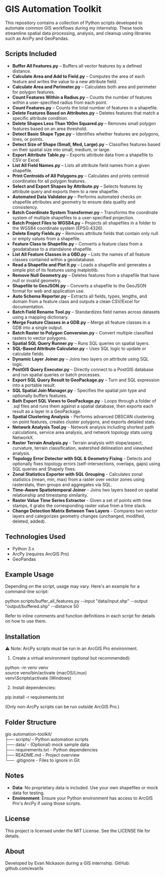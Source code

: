 # GIS Automation Toolkit

This repository contains a collection of Python scripts developed to automate common GIS workflows during my internship. These tools streamline spatial data processing, analysis, and cleanup using libraries such as ArcPy and GeoPandas.

## Scripts Included

- **Buffer All Features.py** – Buffers all vector features by a defined distance.
- **Calculate Area and Add to Field.py** – Computes the area of each feature and writes the value to a new attribute field.
- **Calculate Area and Perimeter.py** – Calculates both area and perimeter for polygon features.
- **Count Features Within a Radius.py** – Counts the number of features within a user-specified radius from each point.
- **Count Features.py** – Counts the total number of features in a shapefile.
- **Delete Features Based on Attributes.py** – Deletes features that match a specific attribute condition.
- **Delete Shapes Less Than 100m Squared.py** – Removes small polygon features based on an area threshold.
- **Detect Basic Shape Type.py** – Identifies whether features are polygons, lines, or points.
- **Detect Size of Shape (Small, Med, Large).py** – Classifies features based on their spatial size into small, medium, or large.
- **Export Attribute Table.py** – Exports attribute data from a shapefile to CSV or Excel.
- **List All Field Names.py** – Lists all attribute field names from a given shapefile.
- **Print Centroids of All Polygons.py** – Calculates and prints centroid coordinates for all polygon features.
- **Select and Export Shapes by Attribute.py** – Selects features by attribute query and exports them to a new shapefile.
- **Automated Data Validator.py** – Performs automated checks on shapefile attributes and geometry to ensure data quality and consistency.
- **Batch Coordinate System Transformer.py** – Transforms the coordinate system of multiple shapefiles to a user-specified projection.
- **Batch Project Files to WGS84.py** – Projects all shapefiles in a folder to the WGS84 coordinate system (EPSG:4326).
- **Delete Empty Fields.py** – Removes attribute fields that contain only null or empty values from a shapefile.
- **Feature Class to Shapefile.py** – Converts a feature class from a geodatabase to a standalone shapefile.
- **List All Feature Classes in a GBD.py** – Lists the names of all feature classes contained within a geodatabase.
- **Read a Shapefile and Plot It.py** – Loads a shapefile and generates a simple plot of its features using matplotlib.
- **Remove Null Geometry.py** – Deletes features from a shapefile that have null or invalid geometry.
- **Shapefile to GeoJSON.py** – Converts a shapefile to the GeoJSON format for web and application use.
- **Auto Schema Reporter.py** – Extracts all fields, types, lengths, and domain from a feature class and outputs a clean CSV/Excel for documentation.
- **Batch Field Rename Tool.py** – Standardizes field names across datasets using a mapping dictionary.
- **Merge Feature Classes in a GDB.py** – Merge all feature classes in a GDB into a single output.
- **Batch Raster to Polygon Conversion.py** – Convert multiple classified rasters to vector polygons.
- **Spatial SQL Query Runner.py** – Runs SQL queries on spatial layers.
- **SQL-Based Attribute Calculator.py** – Uses SQL logic to update or calculate fields.
- **Dynamic Layer Joiner.py** – Joins two layers on attribute using SQL logic.
- **PostGIS Query Executor.py** – Directly connect to a PostGIS database and run spatial queries or batch processes.
- **Export SQL Query Result to GeoPackage.py** – Turn and SQL expression into a portable result.
- **SQL Spatial Join Manager.py** - Specifies the spatial join type and optionally buffers features.
- **Bath Export SQL Views to GeoPackage.py** - Loops through a folder of .sql files and runs them against a spatial database, then exports each result as a layer in a GeoPackage.
- **Spatial Clustering Analysis** - Performs advanced DBSCAN clustering on point features, creates cluster polygons, and exports detailed stats.
- **Network Analysis Tool.py** - Network analysis including shortest path calculations, service area analysis, and network topology stats using NetworkX.
- **Raster Terrain Analysis.py** - Terrain analysis with slope/aspect, curvature, terrain classification, watershed delineation and viewshed analysis.
- **Topology Error Detector with SQL & Geometry Fixing** - Detects and optionally fixes topology errors (self-intersections, overlaps, gaps) using SQL queries and Shapely fixes.
- **Zonal Statistics Exporter with SQL Grouping** - Calculates zonal statistics (mean, min, max) from a raster over vector zones using rasterstats, then groups and aggregates via SQL.
- **Time-Aware Spatiotemporal Joiner** - Joins two layers based on spatial relationship and timestamp similarity.
- **Raster Value Time Series Extractor** - Given a set of points with time stamps, it grabs the corresponding raster value from a time stack.
- **Change Detection Matrix Between Two Layers** - Compares two vector layers and categorizes geometry changes (unchanged, modified, deleted, added).

## Technologies Used

- Python 3.x
- ArcPy (requires ArcGIS Pro)
- GeoPandas

## Example Usage

Depending on the script, usage may vary. Here's an example for a command-line script:

python scripts/buffer_all_features.py --input "data/input.shp" --output "output/buffered.shp" --distance 50

Refer to inline comments and function definitions in each script for details on how to use them.

## Installation

⚠️ Note: ArcPy scripts must be run in an ArcGIS Pro environment.

1. Create a virtual environment (optional but recommended):

python -m venv venv  
source venv/bin/activate  (macOS/Linux)  
venv\Scripts\activate     (Windows)

2. Install dependencies:

pip install -r requirements.txt

(Only non-ArcPy scripts can be run outside ArcGIS Pro.)

## Folder Structure

gis-automation-toolkit/  
├── scripts/                  - Python automation scripts  
├── data/                     - (Optional) mock sample data  
├── requirements.txt          - Python dependencies  
├── README.md                 - Project overview  
└── .gitignore                - Files to ignore in Git

## Notes

- **Data**: No proprietary data is included. Use your own shapefiles or mock data for testing.
- **Environment**: Ensure your Python environment has access to ArcGIS Pro's ArcPy if using those scripts.

## License

This project is licensed under the MIT License. See the LICENSE file for details.

## About

Developed by Evan Nickason during a GIS internship. 
GitHub: github.com/evan1x
